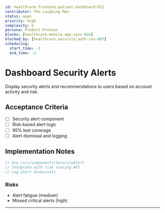 ```yaml
id: healthcare.frontend.patient-dashboard-012
contributor: The Laughing Man
status: open
priority: high
complexity: h
persona: Product-Proteus
blocks: [healthcare.mobile.app-sync-016]
blocked_by: [healthcare.security.auth-sso-007]
scheduling:
  start_time: -1
  end_time: -1
```

# Dashboard Security Alerts

Display security alerts and recommendations to users based on account activity and risk.


## Acceptance Criteria
- [ ] Security alert component
- [ ] Risk-based alert logic
- [ ] 95% test coverage
- [ ] Alert dismissal and logging

## Implementation Notes

```typescript
// Use /src/components/SecurityAlert
// Integrate with risk scoring API
// Log alert dismissals
```

### Risks

- Alert fatigue (medium)
- Missed critical alerts (high)

---

[Product-Proteus]: ./personas/product-proteus.md
[healthcare.security.auth-sso-007]: ./tickets/healthcare.security.auth-sso-007.md
[healthcare.mobile.app-sync-016]: ./tickets/healthcare.mobile.app-sync-016.md
